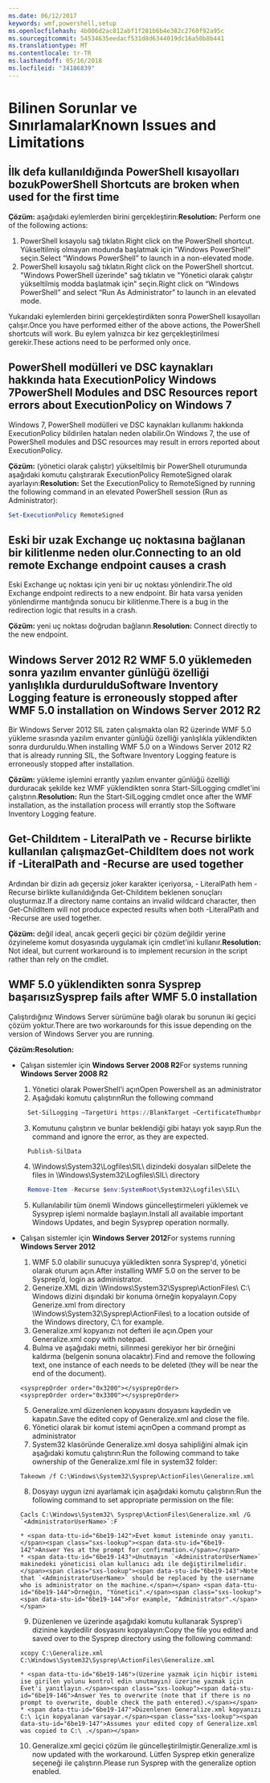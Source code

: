 ```yaml
---
ms.date: 06/12/2017
keywords: wmf,powershell,setup
ms.openlocfilehash: 4b006d2ac812abf1f281b6b4e382c2760f92a95c
ms.sourcegitcommit: 54534635eedacf531d8d6344019dc16a50b8b441
ms.translationtype: MT
ms.contentlocale: tr-TR
ms.lasthandoff: 05/16/2018
ms.locfileid: "34186839"
---
```

# <a name="known-issues-and-limitations"></a><span data-ttu-id="6be19-102">Bilinen Sorunlar ve Sınırlamalar</span><span class="sxs-lookup"><span data-stu-id="6be19-102">Known Issues and Limitations</span></span>

<a name="powershell-shortcuts-are-broken-when-used-for-the-first-time"></a><span data-ttu-id="6be19-103">İlk defa kullanıldığında PowerShell kısayolları bozuk</span><span class="sxs-lookup"><span data-stu-id="6be19-103">PowerShell Shortcuts are broken when used for the first time</span></span>
------------------------------------------------------------

<span data-ttu-id="6be19-104">**Çözüm:** aşağıdaki eylemlerden birini gerçekleştirin:</span><span class="sxs-lookup"><span data-stu-id="6be19-104">**Resolution:** Perform one of the following actions:</span></span>

1.  <span data-ttu-id="6be19-105">PowerShell kısayolu sağ tıklatın.</span><span class="sxs-lookup"><span data-stu-id="6be19-105">Right click on the PowerShell shortcut.</span></span> <span data-ttu-id="6be19-106">Yükseltilmiş olmayan modunda başlatmak için "Windows PowerShell" seçin.</span><span class="sxs-lookup"><span data-stu-id="6be19-106">Select “Windows PowerShell” to launch in a non-elevated mode.</span></span>
2.  <span data-ttu-id="6be19-107">PowerShell kısayolu sağ tıklatın.</span><span class="sxs-lookup"><span data-stu-id="6be19-107">Right click on the PowerShell shortcut.</span></span> <span data-ttu-id="6be19-108">"Windows PowerShell üzerinde" sağ tıklatın ve "Yönetici olarak çalıştır yükseltilmiş modda başlatmak için" seçin.</span><span class="sxs-lookup"><span data-stu-id="6be19-108">Right click on “Windows PowerShell” and select “Run As Administrator” to launch in an elevated mode.</span></span>

<span data-ttu-id="6be19-109">Yukarıdaki eylemlerden birini gerçekleştirdikten sonra PowerShell kısayolları çalışır.</span><span class="sxs-lookup"><span data-stu-id="6be19-109">Once you have performed either of the above actions, the PowerShell shortcuts will work.</span></span> <span data-ttu-id="6be19-110">Bu eylem yalnızca bir kez gerçekleştirilmesi gerekir.</span><span class="sxs-lookup"><span data-stu-id="6be19-110">These actions need to be performed only once.</span></span>


<a name="powershell-modules-and-dsc-resources-report-errors-about-executionpolicy-on-windows-7"></a><span data-ttu-id="6be19-111">PowerShell modülleri ve DSC kaynakları hakkında hata ExecutionPolicy Windows 7</span><span class="sxs-lookup"><span data-stu-id="6be19-111">PowerShell Modules and DSC Resources report errors about ExecutionPolicy on Windows 7</span></span>
-------------------------------------------------------------------------------------
<span data-ttu-id="6be19-112">Windows 7, PowerShell modülleri ve DSC kaynakları kullanımı hakkında ExecutionPolicy bildirilen hataları neden olabilir.</span><span class="sxs-lookup"><span data-stu-id="6be19-112">On Windows 7, the use of PowerShell modules and DSC resources may result in errors reported about ExecutionPolicy.</span></span>

<span data-ttu-id="6be19-113">**Çözüm:** (yönetici olarak çalıştır) yükseltilmiş bir PowerShell oturumunda aşağıdaki komutu çalıştırarak ExecutionPolicy RemoteSigned olarak ayarlayın:</span><span class="sxs-lookup"><span data-stu-id="6be19-113">**Resolution:** Set the ExecutionPolicy to RemoteSigned by running the following command in an elevated PowerShell session (Run as Administrator):</span></span>

```powershell
Set-ExecutionPolicy RemoteSigned
```

<a name="connecting-to-an-old-remote-exchange-endpoint-causes-a-crash"></a><span data-ttu-id="6be19-114">Eski bir uzak Exchange uç noktasına bağlanan bir kilitlenme neden olur.</span><span class="sxs-lookup"><span data-stu-id="6be19-114">Connecting to an old remote Exchange endpoint causes a crash</span></span>
------------------------------------------------------------

<span data-ttu-id="6be19-115">Eski Exchange uç noktası için yeni bir uç noktası yönlendirir.</span><span class="sxs-lookup"><span data-stu-id="6be19-115">The old Exchange endpoint redirects to a new endpoint.</span></span> <span data-ttu-id="6be19-116">Bir hata varsa yeniden yönlendirme mantığında sonucu bir kilitlenme.</span><span class="sxs-lookup"><span data-stu-id="6be19-116">There is a bug in the redirection logic that results in a crash.</span></span>

<span data-ttu-id="6be19-117">**Çözüm:** yeni uç noktası doğrudan bağlanın.</span><span class="sxs-lookup"><span data-stu-id="6be19-117">**Resolution:** Connect directly to the new endpoint.</span></span>


<a name="software-inventory-logging-feature-is-erroneously-stopped-after-wmf-50-installation-on-windows-server-2012-r2"></a><span data-ttu-id="6be19-118">Windows Server 2012 R2 WMF 5.0 yüklemeden sonra yazılım envanter günlüğü özelliği yanlışlıkla durduruldu</span><span class="sxs-lookup"><span data-stu-id="6be19-118">Software Inventory Logging feature is erroneously stopped after WMF 5.0 installation on Windows Server 2012 R2</span></span>
-------------------------------------------------------------------------------------------------------------

<span data-ttu-id="6be19-119">Bir Windows Server 2012 SIL zaten çalışmakta olan R2 üzerinde WMF 5.0 yükleme sırasında yazılım envanter günlüğü özelliği yanlışlıkla yüklendikten sonra durduruldu.</span><span class="sxs-lookup"><span data-stu-id="6be19-119">When installing WMF 5.0 on a Windows Server 2012 R2 that is already running SIL, the Software Inventory Logging feature is erroneously stopped after installation.</span></span>

<span data-ttu-id="6be19-120">**Çözüm:** yükleme işlemini errantly yazılım envanter günlüğü özelliği durduracak şekilde kez WMF yüklendikten sonra Start-SilLogging cmdlet'ini çalıştırın.</span><span class="sxs-lookup"><span data-stu-id="6be19-120">**Resolution:** Run the Start-SilLogging cmdlet once after the WMF installation, as the installation process will errantly stop the Software Inventory Logging feature.</span></span>

<a name="get-childitem-does-not-work-if--literalpath-and--recurse-are-used-together"></a><span data-ttu-id="6be19-121">Get-Childıtem - LiteralPath ve - Recurse birlikte kullanılan çalışmaz</span><span class="sxs-lookup"><span data-stu-id="6be19-121">Get-ChildItem does not work if -LiteralPath and -Recurse are used together</span></span>
--------------------------------------------------------------------------

<span data-ttu-id="6be19-122">Ardından bir dizin adı geçersiz joker karakter içeriyorsa, - LiteralPath hem - Recurse birlikte kullanıldığında Get-Childıtem beklenen sonuçları oluşturmaz.</span><span class="sxs-lookup"><span data-stu-id="6be19-122">If a directory name contains an invalid wildcard character, then Get-ChildItem will not produce expected results when both -LiteralPath and -Recurse are used together.</span></span>

<span data-ttu-id="6be19-123">**Çözüm:** değil ideal, ancak geçerli geçici bir çözüm değildir yerine özyineleme komut dosyasında uygulamak için cmdlet'ini kullanır.</span><span class="sxs-lookup"><span data-stu-id="6be19-123">**Resolution:** Not ideal, but current workaround is to implement recursion in the script rather than rely on the cmdlet.</span></span>


<a name="sysprep-fails-after-wmf-50-installation"></a><span data-ttu-id="6be19-124">WMF 5.0 yüklendikten sonra Sysprep başarısız</span><span class="sxs-lookup"><span data-stu-id="6be19-124">Sysprep fails after WMF 5.0 installation</span></span>
----------------------------------------

<span data-ttu-id="6be19-125">Çalıştırdığınız Windows Server sürümüne bağlı olarak bu sorunun iki geçici çözüm yoktur.</span><span class="sxs-lookup"><span data-stu-id="6be19-125">There are two workarounds for this issue depending on the version of Windows Server you are running.</span></span>

<span data-ttu-id="6be19-126">**Çözüm:**</span><span class="sxs-lookup"><span data-stu-id="6be19-126">**Resolution:**</span></span>
- <span data-ttu-id="6be19-127">Çalışan sistemler için **Windows Server 2008 R2**</span><span class="sxs-lookup"><span data-stu-id="6be19-127">For systems running **Windows Server 2008 R2**</span></span>
  1. <span data-ttu-id="6be19-128">Yönetici olarak PowerShell'i açın</span><span class="sxs-lookup"><span data-stu-id="6be19-128">Open Powershell as an administrator</span></span>
  2. <span data-ttu-id="6be19-129">Aşağıdaki komutu çalıştırın</span><span class="sxs-lookup"><span data-stu-id="6be19-129">Run the following command</span></span>

  ```powershell
    Set-SilLogging –TargetUri https://BlankTarget –CertificateThumbprint 0123456789
  ```
  3. <span data-ttu-id="6be19-130">Komutunu çalıştırın ve bunlar beklendiği gibi hatayı yok sayıp.</span><span class="sxs-lookup"><span data-stu-id="6be19-130">Run the command and ignore the error, as they are expected.</span></span>

  ```powershell
    Publish-SilData
   ```
  4. <span data-ttu-id="6be19-131">\Windows\System32\Logfiles\SIL\ dizindeki dosyaları sil</span><span class="sxs-lookup"><span data-stu-id="6be19-131">Delete the files in  \Windows\System32\Logfiles\SIL\ directory</span></span>

  ```powershell
    Remove-Item -Recurse $env:SystemRoot\System32\Logfiles\SIL\
  ```
  5. <span data-ttu-id="6be19-132">Kullanılabilir tüm önemli Windows güncelleştirmeleri yüklemek ve Sysyprep işlemi normalde başlayın.</span><span class="sxs-lookup"><span data-stu-id="6be19-132">Install all available important Windows Updates, and begin Sysyprep operation normally.</span></span>

- <span data-ttu-id="6be19-133">Çalışan sistemler için **Windows Server 2012**</span><span class="sxs-lookup"><span data-stu-id="6be19-133">For systems running **Windows Server 2012**</span></span>
  1.    <span data-ttu-id="6be19-134">WMF 5.0 olabilir sunucuya yükledikten sonra Sysprep'd, yönetici olarak oturum açın.</span><span class="sxs-lookup"><span data-stu-id="6be19-134">After installing WMF 5.0 on the server to be Sysprep’d, login as administrator.</span></span>
  2.    <span data-ttu-id="6be19-135">Generize.XML dizin \Windows\System32\Sysprep\ActionFiles\ C:\ Windows dizini dışındaki bir konuma örneğin kopyalayın.</span><span class="sxs-lookup"><span data-stu-id="6be19-135">Copy Generize.xml from directory \Windows\System32\Sysprep\ActionFiles\ to a location outside of the Windows directory, C:\ for example.</span></span>
  3.    <span data-ttu-id="6be19-136">Generalize.xml kopyanızı not defteri ile açın.</span><span class="sxs-lookup"><span data-stu-id="6be19-136">Open your Generalize.xml copy with notepad.</span></span>
  4.    <span data-ttu-id="6be19-137">Bulma ve aşağıdaki metni, silinmesi gerekiyor her bir örneğini kaldırma (belgenin sonuna olacaktır).</span><span class="sxs-lookup"><span data-stu-id="6be19-137">Find and remove the following text, one instance of each needs to be deleted (they will be near the end of the document).</span></span>

    ```
    <sysprepOrder order="0x3200"></sysprepOrder>
    <sysprepOrder order="0x3300"></sysprepOrder>
    ```

  5.    <span data-ttu-id="6be19-138">Generalize.xml düzenlenen kopyasını dosyasını kaydedin ve kapatın.</span><span class="sxs-lookup"><span data-stu-id="6be19-138">Save the edited copy of Generalize.xml and close the file.</span></span>
  6.    <span data-ttu-id="6be19-139">Yönetici olarak bir komut istemi açın</span><span class="sxs-lookup"><span data-stu-id="6be19-139">Open a command prompt as administrator</span></span>
  7.    <span data-ttu-id="6be19-140">System32 klasöründe Generalize.xml dosya sahipliğini almak için aşağıdaki komutu çalıştırın:</span><span class="sxs-lookup"><span data-stu-id="6be19-140">Run the following command to take ownership of the Generalize.xml file in system32 folder:</span></span>

    ```
    Takeown /f C:\Windows\System32\Sysprep\ActionFiles\Generalize.xml
    ```

  8.    <span data-ttu-id="6be19-141">Dosyayı uygun izni ayarlamak için aşağıdaki komutu çalıştırın:</span><span class="sxs-lookup"><span data-stu-id="6be19-141">Run the following command to set appropriate permission on the file:</span></span>

    ```
    Cacls C:\Windows\System32\ Sysprep\ActionFiles\Generalize.xml /G `<AdministratorUserName>`:F
    ```
      * <span data-ttu-id="6be19-142">Evet komut isteminde onay yanıtı.</span><span class="sxs-lookup"><span data-stu-id="6be19-142">Answer Yes at the prompt for confirmation.</span></span>
      * <span data-ttu-id="6be19-143">Unutmayın `<AdministratorUserName>` makinedeki yöneticisi olan kullanıcı adı ile değiştirilmelidir.</span><span class="sxs-lookup"><span data-stu-id="6be19-143">Note that `<AdministratorUserName>` should be replaced by the username who is administrator on the machine.</span></span> <span data-ttu-id="6be19-144">Örneğin, "Yönetici".</span><span class="sxs-lookup"><span data-stu-id="6be19-144">For example, "Administrator".</span></span>

  9.    <span data-ttu-id="6be19-145">Düzenlenen ve üzerinde aşağıdaki komutu kullanarak Sysprep'i dizinine kaydedilir dosyasını kopyalayın:</span><span class="sxs-lookup"><span data-stu-id="6be19-145">Copy the file you edited and saved over to the Sysprep directory using the following command:</span></span>

    ```
    xcopy C:\Generalize.xml C:\Windows\System32\Sysprep\ActionFiles\Generalize.xml
    ```
      * <span data-ttu-id="6be19-146">(Üzerine yazmak için hiçbir istemi ise girilen yolunu kontrol edin unutmayın) üzerine yazmak için Evet'i yanıtlayın.</span><span class="sxs-lookup"><span data-stu-id="6be19-146">Answer Yes to overwrite (note that if there is no prompt to overwrite, double check the path entered).</span></span>
      * <span data-ttu-id="6be19-147">Düzenlenen Generalize.xml kopyanızı C:\ için kopyalanan varsayar.</span><span class="sxs-lookup"><span data-stu-id="6be19-147">Assumes your edited copy of Generalize.xml was copied to C:\ .</span></span>

  10.   <span data-ttu-id="6be19-148">Generalize.xml geçici çözüm ile güncelleştirilmiştir.</span><span class="sxs-lookup"><span data-stu-id="6be19-148">Generalize.xml is now updated with the workaround.</span></span> <span data-ttu-id="6be19-149">Lütfen Sysprep etkin generalize seçeneği ile çalıştırın.</span><span class="sxs-lookup"><span data-stu-id="6be19-149">Please run Sysprep with the generalize option enabled.</span></span>
